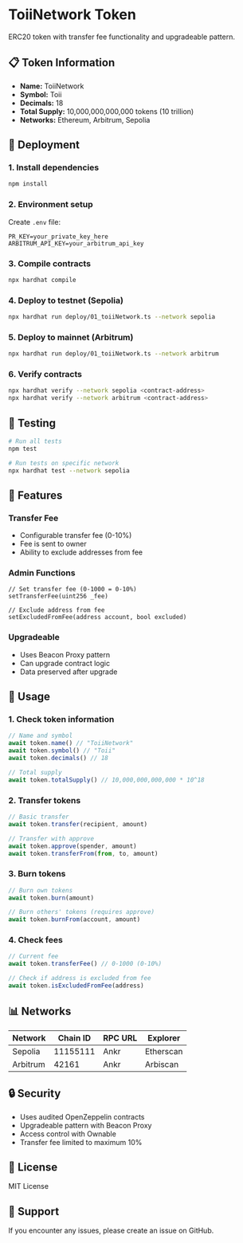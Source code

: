 # ToiiNetwork Token

ERC20 token with transfer fee functionality and upgradeable pattern.

## 📋 Token Information

- **Name:** ToiiNetwork
- **Symbol:** Toii
- **Decimals:** 18
- **Total Supply:** 10,000,000,000,000 tokens (10 trillion)
- **Networks:** Ethereum, Arbitrum, Sepolia

## 🚀 Deployment

### 1. Install dependencies
```bash
npm install
```

### 2. Environment setup
Create `.env` file:
```env
PR_KEY=your_private_key_here
ARBITRUM_API_KEY=your_arbitrum_api_key
```

### 3. Compile contracts
```bash
npx hardhat compile
```

### 4. Deploy to testnet (Sepolia)
```bash
npx hardhat run deploy/01_toiiNetwork.ts --network sepolia
```

### 5. Deploy to mainnet (Arbitrum)
```bash
npx hardhat run deploy/01_toiiNetwork.ts --network arbitrum
```

### 6. Verify contracts
```bash
npx hardhat verify --network sepolia <contract-address>
npx hardhat verify --network arbitrum <contract-address>
```

## 🧪 Testing

```bash
# Run all tests
npm test

# Run tests on specific network
npx hardhat test --network sepolia
```

## 📝 Features

### Transfer Fee
- Configurable transfer fee (0-10%)
- Fee is sent to owner
- Ability to exclude addresses from fee

### Admin Functions
```solidity
// Set transfer fee (0-1000 = 0-10%)
setTransferFee(uint256 _fee)

// Exclude address from fee
setExcludedFromFee(address account, bool excluded)
```

### Upgradeable
- Uses Beacon Proxy pattern
- Can upgrade contract logic
- Data preserved after upgrade

## 🔧 Usage

### 1. Check token information
```javascript
// Name and symbol
await token.name() // "ToiiNetwork"
await token.symbol() // "Toii"
await token.decimals() // 18

// Total supply
await token.totalSupply() // 10,000,000,000,000 * 10^18
```

### 2. Transfer tokens
```javascript
// Basic transfer
await token.transfer(recipient, amount)

// Transfer with approve
await token.approve(spender, amount)
await token.transferFrom(from, to, amount)
```

### 3. Burn tokens
```javascript
// Burn own tokens
await token.burn(amount)

// Burn others' tokens (requires approve)
await token.burnFrom(account, amount)
```

### 4. Check fees
```javascript
// Current fee
await token.transferFee() // 0-1000 (0-10%)

// Check if address is excluded from fee
await token.isExcludedFromFee(address)
```

## 📊 Networks

| Network | Chain ID | RPC URL | Explorer |
|---------|----------|---------|----------|
| Sepolia | 11155111 | Ankr | Etherscan |
| Arbitrum | 42161 | Ankr | Arbiscan |

## 🔒 Security

- Uses audited OpenZeppelin contracts
- Upgradeable pattern with Beacon Proxy
- Access control with Ownable
- Transfer fee limited to maximum 10%

## 📄 License

MIT License

## 🤝 Support

If you encounter any issues, please create an issue on GitHub.